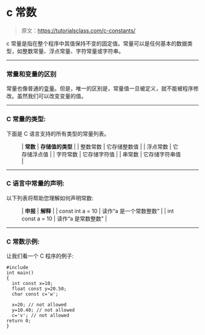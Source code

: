 # c 常数

> 原文：<https://tutorialsclass.com/c-constants/>

c 常量是指在整个程序中其值保持不变的固定值。常量可以是任何基本的数据类型，如整数常量、浮点常量、字符常量或字符串。

* * *

### 常量和变量的区别

常量也像普通的[变量](https://tutorialsclass.com/c-variables/)。但是，唯一的区别是，常量值一旦被定义，就不能被程序修改。虽然我们可以改变变量的值。

* * *

### C 常量的类型:

下面是 C 语言支持的所有类型的常量列表。

<figure class="wp-block-table">

| **常数** | **存储值的类型** |
| 整数常数 | 它存储整数值 |
| 浮点常数 | 它存储浮点值 |
| 字符常数 | 它存储字符值 |
| 串常数 | 它存储字符串值 |

</figure>

* * *

### C 语言中常量的声明:

以下列表将帮助您理解如何声明常数:

<figure class="wp-block-table">

| **申报** | **解释** |
| const int a = 10 | 读作“a 是一个常数整数” |
| int const a = 10 | 读作“a 是常数整数” |

</figure>

* * *

### C 常数示例:

让我们看一个 C 程序的例子:

```
#include
int main()
{
  int const x=10;
  float const y=20.50;
  char const c='w';

  x=20; // not allowed
  y=10.40; // not allowed
  c='v'; // not allowed
return 0;
}

```